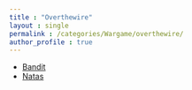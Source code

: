 ```yaml
---
title : "Overthewire"
layout : single
permalink : /categories/Wargame/overthewire/
author_profile : true
---
```


<ul>
    <li><a href="/categories/Wargame/overthewire/bandit/">Bandit</a></li>
    <li><a href="/categories/Wargame/overthewire/natas/">Natas</a></li>
</ul>

